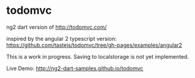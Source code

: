 # todomvc

ng2 dart version of http://todomvc.com/

inspired by the angular 2 typescript version:
https://github.com/tastejs/todomvc/tree/gh-pages/examples/angular2

This is a work in progress. Saving to localstorage is not yet implemented.

Live Demo: http://ng2-dart-samples.github.io/todomvc